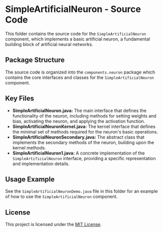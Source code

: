 # SimpleArtificialNeuron - Source Code

This folder contains the source code for the `SimpleArtificialNeuron` component, which implements a basic artificial neuron, a fundamental building block of artificial neural networks.

## Package Structure

The source code is organized into the `components.neuron` package which contains the core interfaces and classes for the `SimpleArtificialNeuron` component.

## Key Files

*   **SimpleArtificialNeuron.java:**  The main interface that defines the functionality of the neuron, including methods for setting weights and bias, activating the neuron, and applying the activation function.
*   **SimpleArtificialNeuronKernel.java:** The kernel interface that defines the minimal set of methods required for the neuron's basic operations.
*   **SimpleArtificialNeuronSecondary.java:** The abstract class that implements the secondary methods of the neuron, building upon the kernel methods.
*   **SimpleArtificialNeuron1.java:** A concrete implementation of the `SimpleArtificialNeuron` interface, providing a specific representation and implementation details.

## Usage Example

See the `SimpleArtificialNeuronDemo.java` file in this folder for an example of how to use the `SimpleArtificialNeuron` component.

## License

This project is licensed under the [MIT License](../LICENSE).